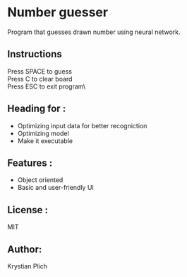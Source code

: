 # Number guesser
Program that guesses drawn number using neural network.

## Instructions 
Press SPACE to guess\
Press C to clear board\
Press ESC to exit program\

## Heading for : 
* Optimizing input data for better recogniction
* Optimizing model
* Make it executable

## Features : 
* Object oriented
* Basic and user-friendly UI

## License :
MIT

## Author:
Krystian Plich